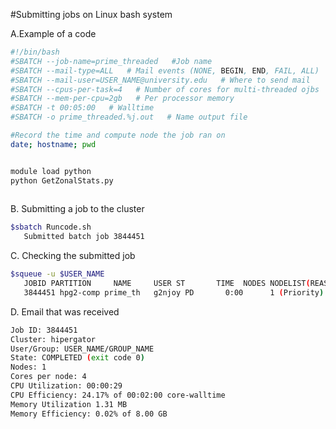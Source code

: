 #Submitting jobs on Linux bash system 

A.Example of a code
```sh
#!/bin/bash
#SBATCH --job-name=prime_threaded   #Job name   
#SBATCH --mail-type=ALL   # Mail events (NONE, BEGIN, END, FAIL, ALL)
#SBATCH --mail-user=USER_NAME@university.edu   # Where to send mail       
#SBATCH --cpus-per-task=4   # Number of cores for multi-threaded ojbs
#SBATCH --mem-per-cpu=2gb   # Per processor memory
#SBATCH -t 00:05:00   # Walltime
#SBATCH -o prime_threaded.%j.out   # Name output file 

#Record the time and compute node the job ran on
date; hostname; pwd


module load python
python GetZonalStats.py
                         
```
B. Submitting a job to the cluster 

```bash 
$sbatch Runcode.sh 
   Submitted batch job 3844451
```

C. Checking the submitted job 
```bash
$squeue -u $USER_NAME
   JOBID PARTITION     NAME     USER ST       TIME  NODES NODELIST(REASON)
   3844451 hpg2-comp prime_th   g2njoy PD       0:00      1 (Priority)
```

D. Email that was received 
```bash
Job ID: 3844451
Cluster: hipergator
User/Group: USER_NAME/GROUP_NAME
State: COMPLETED (exit code 0)
Nodes: 1
Cores per node: 4
CPU Utilization: 00:00:29
CPU Efficiency: 24.17% of 00:02:00 core-walltime
Memory Utilization 1.31 MB
Memory Efficiency: 0.02% of 8.00 GB

```
